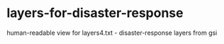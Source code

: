 # layers-for-disaster-response
human-readable view for layers4.txt - disaster-response layers from gsi
